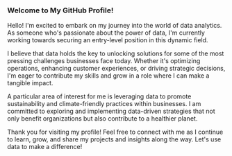 ### Welcome to My GitHub Profile!
Hello! I'm excited to embark on my journey into the world of data analytics. 
As someone who's passionate about the power of data, I'm currently working towards securing an entry-level position in this dynamic field.

I believe that data holds the key to unlocking solutions for some of the most pressing challenges businesses face today. 
Whether it's optimizing operations, enhancing customer experiences, or driving strategic decisions, 
I'm eager to contribute my skills and grow in a role where I can make a tangible impact.

A particular area of interest for me is leveraging data to promote sustainability and climate-friendly practices within businesses. 
I am committed to exploring and implementing data-driven strategies that not only benefit organizations but also contribute to a healthier planet.

Thank you for visiting my profile! Feel free to connect with me as I continue to learn, grow, and share my projects and insights along the way. 
Let's use data to make a difference!          
